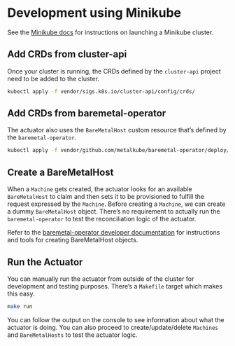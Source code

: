 # Development using Minikube

See the [Minikube docs](https://kubernetes.io/docs/setup/minikube/) for
instructions on launching a Minikube cluster.

## Add CRDs from cluster-api

Once your cluster is running, the CRDs defined by the `cluster-api` project
need to be added to the cluster.

```bash
kubectl apply -f vendor/sigs.k8s.io/cluster-api/config/crds/
```

## Add CRDs from baremetal-operator

The actuator also uses the `BareMetalHost` custom resource that’s defined by
the `baremetal-operator`.

```bash
kubectl apply -f vendor/github.com/metalkube/baremetal-operator/deploy/crds/metalkube_v1alpha1_baremetalhost_crd.yaml
```

## Create a BareMetalHost

When a `Machine` gets created, the actuator looks for an available
`BareMetalHost` to claim and then sets it to be provisioned to fulfill the
request expressed by the `Machine`.  Before creating a `Machine`, we can create
a dummy `BareMetalHost` object.  There’s no requirement to actually run the
`baremetal-operator` to test the reconciliation logic of the actuator.

Refer to the [baremetal-operator developer
documentation](https://github.com/metalkube/baremetal-operator/blob/master/docs/dev-setup.md)
for instructions and tools for creating BareMetalHost objects.

## Run the Actuator

You can manually run the actuator from outside of the cluster for development
and testing purposes.  There’s a `Makefile` target which makes this easy.

```bash
make run
```

You can follow the output on the console to see information about what the
actuator is doing.  You can also proceed to create/update/delete `Machines` and
`BareMetalHosts` to test the actuator logic.
